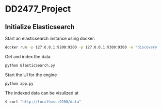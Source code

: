 # DD2477_Project

## Initialize Elasticsearch

Start an elasticsearch instance using docker:

```bash
docker run -p 127.0.0.1:9200:9200 -p 127.0.0.1:9300:9300 -e "discovery.type=single-node" -e "xpack.security.enabled=false" -e "http.cors.enabled=true" -e "http.cors.allow-origin=/http?://localhost(:[0-9]+)?/" docker.elastic.co/elasticsearch/elasticsearch:8.1.2
```

Get and index the data
```bash
python ElasticSearch.py
```

Start the UI for the engine
```bash
python app.py
```

The indexed data can be visulized at

```bash
$ curl "http://localhost:9200/data"
```
